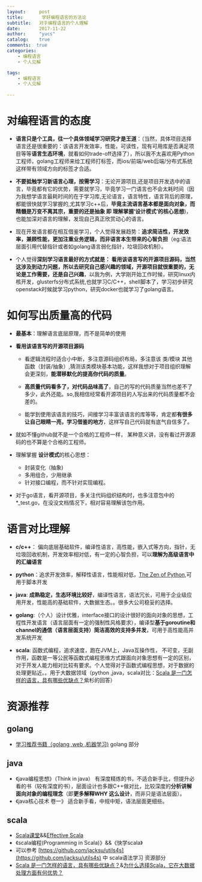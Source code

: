 ```yaml
---
layout:     post
title:       学好编程语言的方法论
subtitle:   对于编程语言的个人理解
date:       2017-11-22
author:     "yucs"
catalog:    true
comments:  true
categories: 
 	- 编程语言 
	- 个人见解

tags:
    - 编程语言
    - 个人见解
    
---
```



# 对编程语言的态度 

-  **语言只是个工具，往一个具体领域学习研究才是王道**：（当然，具体项目选择语言还是很重要的：该语言开发效率，性能，可读性，现有可用库是否满足项目等等**语言生态环境**，就看如何trade-off选择了），所以我不太喜欢用Python工程师，golang工程师来给工程师打标签，而ios/前端/web后端/分布式系统 这样带有领域方向的标签才合适。


- **不要抵触学习新语言心理，按需学习**：无论开源项目,还是项目开发选中的语言，毕竟都有它的优势，需要就学习，毕竟学习一门语言也不会太耗时间（因为我想学语言最耗时间的在于学习库,无论语言，语言特性，语言背后的原理，都能很快就学习掌握的,尤其学习c++后，**毕竟主流语言基本都是面向对象，而精髓是万变不离其宗，重要的还是抽象 即 理解掌握‘设计模式’的核心思想**)，也能加深对语言的理解，发现自己真正欣赏动心的语言。


- 现在开发语言都在相互借鉴学习，个人觉得发展趋势：**追求简洁性，开发效率，兼顾性能，更加注重业务逻辑，而非语言本生带来的心智负担**（eg:语法层面引用代替指针或者如golang语言弱化指针，垃圾回收机制）。
 
- 个人觉得**深刻学习语言最好的方式就是： 看用该语言写的开源项目源码，当然这涉及到动力问题，所以去研究自己感兴趣的领域，开源项目就很重要的，无论是工作需要，还是自己兴趣**，以我为例，大学刚开始工作时候，研究linux内核开发，glusterfs分布式系统,也就学习C/C++，shell脚本了，学习初步研究openstack时候就学习python，研究docker也就学习了golang语言。



# 如何写出质量高的代码 


- **最基本**：理解语言底层原理，而不是简单的使用

- **看用该语言写的开源项目源码** 
  - 看逻辑流程时适合小中断，多注意源码组织布局，多注意该 类/模块 其他函数（封装/抽象）,猜测该类模块基本功能，这样我想对于项目组织理解会更深刻，**能潜移默化的提高你代码的质量**。

  - **高质量代码看多了，对代码品味高了**，自己的写的代码质量当然也差不了多少，此外还能。so,我相信经常看开源项目的人写出来的代码质量都不会差的。
  - 能学到使用该语言的技巧，间接学习丰富该语言的库等等，肯定都**有很多让自己眼睛一亮，学习借鉴的地方**，这样写自己代码就有底气自信多了。

- 就如不懂github就不是一个合格的工程师一样， 某种意义讲，没有看过开源源码的也不算是个合格的工程师。

- 理解掌握 **设计模式**的核心思想：
	- 封装变化（抽象)
	- 多用组合，少用继承
	- 针对接口编程，而不针对实现编程。


- 对于go语言，看开源项目，多关注代码组织结构时，也多注意包中的*_test.go，在没没文档情况下，相对容易理解该包作用。

# 语言对比理解
  - **c/c++**： 偏向底层基础软件，编译性语言，高性能，嵌入式等方向，指针，无垃圾回收机制，开发效率相对低，有一定的心智负担，可以**理解为高级语言中的汇编语言**
 
  - **python**：追求开发效率，解释性语言，性能相对低，[The Zen of Python](https://www.python.org/dev/peps/pep-0020/),可用于脚本开发
 
  - **java**: **成熟稳定，生态环境比较好**，编译性语言，语法冗长，可用于企业级应用开发，性能高的基础软件，大数据生态。。很多大公司稳妥的选择。
  
  - **golang**:（个人）设计优雅，interface接口的设计很好的面向对象的思想，工程性开发语言（语言层面有一定的强制性风格要求），编译型**基于goroutine和channel的通信（语言层面支持）简洁高效的支持多并发**，可用于高性能高并发系统开发
  
  - **scala**: 函数式编程，追求速度，跑在JVM上，Java互操作性， 不可变，无副作用，函数是一等公民等函数式编程思维方式跟面向对象思想有一定的区别，对于开发人能力相对比较有要求。个人觉得对于函数式编程思想，对于数据的处理更贴近。。用于大数据领域（python ,java，scala对比：[Scala 是一门怎样的语言，具有哪些优缺点？](https://www.zhihu.com/question/19748408/answer/62527490)紫杉的回答）
 
 
# 资源推荐

## golang
- [学习推荐书籍（golang ,web ,机器学习)](http://blog.csdn.net/u010129347/article/details/46601571) golang 部分


## java
- 《java编程思想》（Think in java） 
  有深度精炼的书，不适合新手比，但提升必看的书（较有深度的书），层面设计也多跟C++做对比，比较深度的**分析讲解面向对象的编程理念**（即**更多解释WHY 这么设计**，而非只是语法层面）。
- 《java核心技术 卷一》
   适合新手看，中规中矩，语法层面更细些。
   
   
## scala
- [Scala课堂](http://twitter.github.io/scala_school/zh_cn/index.html)&&[Effective Scala](http://twitter.github.io/effectivescala/index-cn.html)
- 《scala编程(Programming in Scala)》&&《快学scala》
- 可以参考 [https://github.com/jacksu/utils4s](https://github.com/jacksu/utils4s) 中 scala语法学习 资源部分
- [Scala 是一门怎样的语言，具有哪些优缺点？](https://www.zhihu.com/question/19748408/answer/62527490)&[为什么选择Scala，它在大数据处理方面有何优势？](http://blog.csdn.net/scgaliguodong123_/article/details/46277159)





